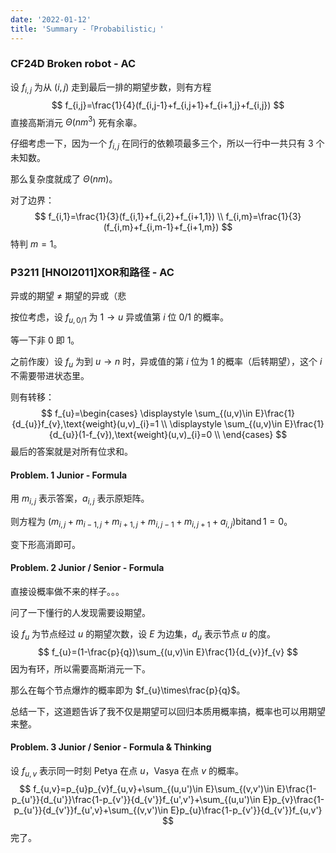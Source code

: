 ```yaml
---
date: '2022-01-12'
title: 'Summary -「Probabilistic」'
---
```


### CF24D Broken robot - AC

设 $f_{i,j}$ 为从 $(i,j)$ 走到最后一排的期望步数，则有方程
$$
f_{i,j}=\frac{1}{4}(f_{i,j-1}+f_{i,j+1}+f_{i+1,j}+f_{i,j})
$$
直接高斯消元 $\Theta(nm^{3})$ 死有余辜。

仔细考虑一下，因为一个 $f_{i,j}$ 在同行的依赖项最多三个，所以一行中一共只有 $3$ 个未知数。

那么复杂度就成了 $\Theta(nm)$。

对了边界：
$$
f_{i,1}=\frac{1}{3}(f_{i,1}+f_{i,2}+f_{i+1,1}) \\
f_{i,m}=\frac{1}{3}(f_{i,m}+f_{i,m-1}+f_{i+1,m})
$$
特判 $m=1$。

### P3211 [HNOI2011]XOR和路径 - AC

异或的期望 $\neq$ 期望的异或（悲

按位考虑，设 $f_{u,0/1}$ 为 $1\rightarrow u$ 异或值第 $i$ 位 $0/1$ 的概率。

等一下非 $0$ 即 $1$。

之前作废）设 $f_{u}$ 为到 $u\rightarrow n$ 时，异或值的第 $i$ 位为 $1$ 的概率（后转期望），这个 $i$ 不需要带进状态里。

则有转移：
$$
f_{u}=\begin{cases}
\displaystyle
\sum_{(u,v)\in E}\frac{1}{d_{u}}f_{v},\text{weight}(u,v)_{i}=1 \\
\displaystyle
\sum_{(u,v)\in E}\frac{1}{d_{u}}(1-f_{v}),\text{weight}(u,v)_{i}=0 \\
\end{cases}
$$
最后的答案就是对所有位求和。

#### Problem. 1 Junior - Formula

用 $m_{i,j}$ 表示答案，$a_{i,j}$ 表示原矩阵。

则方程为 $(m_{i,j}+m_{i-1,j}+m_{i+1,j}+m_{i,j-1}+m_{i,j+1}+a_{i,j})\operatorname{bitand}1=0$。

变下形高消即可。

#### Problem. 2 Junior / Senior - Formula

直接设概率做不来的样子。。。

问了一下懂行的人发现需要设期望。

设 $f_{u}$ 为节点经过 $u$ 的期望次数，设 $E$ 为边集，$d_{u}$ 表示节点 $u$ 的度。
$$
f_{u}=(1-\frac{p}{q})\sum_{(u,v)\in E}\frac{1}{d_{v}}f_{v}
$$
因为有环，所以需要高斯消元一下。

那么在每个节点爆炸的概率即为 $f_{u}\times\frac{p}{q}$。

总结一下，这道题告诉了我不仅是期望可以回归本质用概率搞，概率也可以用期望来整。



#### Problem. 3 Junior / Senior - Formula & Thinking

设 $f_{u,v}$ 表示同一时刻 Petya 在点 $u$，Vasya 在点 $v$ 的概率。
$$
f_{u,v}=p_{u}p_{v}f_{u,v}+\sum_{(u,u')\in E}\sum_{(v,v')\in E}\frac{1-p_{u'}}{d_{u'}}\frac{1-p_{v'}}{d_{v'}}f_{u',v'}+\sum_{(u,u')\in E}p_{v}\frac{1-p_{u'}}{d_{v'}}f_{u',v}+\sum_{(v,v')\in E}p_{u}\frac{1-p_{v'}}{d_{v'}}f_{u,v'}
$$
完了。